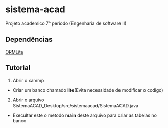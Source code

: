 # sistema-acad
Projeto academico 7° periodo (Engenharia de software II)
## Dependências
[ORMLite](https://ormlite.com/)
## Tutorial
1. Abrir o xammp
- Criar um banco chamado **lite**(Evita necessidade de modificar o codigo)
2. Abrir o arquivo SistemaACAD_Desktop/src/sistemaacad/SistemaACAD.java	
- Execultar este o metodo **main** deste arquivo para criar as tabelas no banco
